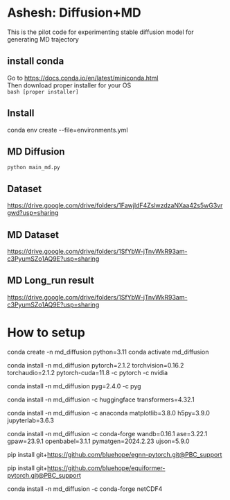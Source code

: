 # Ashesh: Diffusion+MD
This is the pilot code for experimenting stable diffusion model for generating MD trajectory
## install conda <br />
Go to https://docs.conda.io/en/latest/miniconda.html <br />
Then download proper installer for your OS  <br />
`bash [proper installer] ` <br />
## Install 
conda env create --file=environments.yml
## MD Diffusion
`python main_md.py `
## Dataset
https://drive.google.com/drive/folders/1FawjldF4ZslwzdzaNXaa42s5wG3vrgwd?usp=sharing
## MD Dataset
https://drive.google.com/drive/folders/1SfYbW-jTnvWkR93am-c3PyumSZo1AQ9E?usp=sharing
## MD Long_run result
https://drive.google.com/drive/folders/1SfYbW-jTnvWkR93am-c3PyumSZo1AQ9E?usp=sharing
# How to setup 
conda create -n md_diffusion python=3.11
conda activate md_diffusion

conda install -n md_diffusion pytorch=2.1.2 torchvision=0.16.2 torchaudio=2.1.2 pytorch-cuda=11.8 -c pytorch -c nvidia

conda install -n md_diffusion pyg=2.4.0 -c pyg

conda install -n md_diffusion -c huggingface transformers=4.32.1

conda install -n md_diffusion -c anaconda matplotlib=3.8.0 h5py=3.9.0 jupyterlab=3.6.3

conda install -n md_diffusion -c conda-forge wandb=0.16.1 ase=3.22.1 gpaw=23.9.1 openbabel=3.1.1 pymatgen=2024.2.23 ujson=5.9.0

pip install git+https://github.com/bluehope/egnn-pytorch.git@PBC_support

pip install git+https://github.com/bluehope/equiformer-pytorch.git@PBC_support

conda install -n md_diffusion -c conda-forge netCDF4
